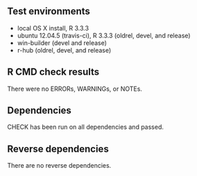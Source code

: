 ## Test environments
* local OS X install, R 3.3.3
* ubuntu 12.04.5 (travis-ci), R 3.3.3 (oldrel, devel, and release)
* win-builder (devel and release)
* r-hub (oldrel, devel, and release)

## R CMD check results
There were no ERRORs, WARNINGs, or NOTEs.

## Dependencies

CHECK has been run on all dependencies and passed.

## Reverse dependencies

There are no reverse dependencies.
